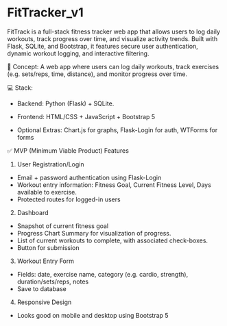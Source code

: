 
# FitTracker_v1
FitTrack is a full-stack fitness tracker web app that allows users to log daily workouts, track progress over time, and visualize activity trends. Built with Flask, SQLite, and Bootstrap, it features secure user authentication, dynamic workout logging, and interactive filtering.

🧠 Concept:
A web app where users can log daily workouts, track exercises (e.g. sets/reps, time, distance), and monitor progress over time.

💻 Stack:
 - Backend: Python (Flask) + SQLite.

 - Frontend: HTML/CSS + JavaScript + Bootstrap 5

 - Optional Extras: Chart.js for graphs, Flask-Login for auth, WTForms for forms

✅ MVP (Minimum Viable Product) Features
 1. User Registration/Login
- Email + password authentication using Flask-Login
- Workout entry information: Fitness Goal, Current Fitness Level, Days available to exercise. 
- Protected routes for logged-in users

2. Dashboard
- Snapshot of current fitness goal
- Progress Chart Summary for visualization of progress. 
- List of current workouts to complete, with associated check-boxes.
- Button for submission

3. Workout Entry Form
- Fields: date, exercise name, category (e.g. cardio, strength), duration/sets/reps, notes
- Save to database

4. Responsive Design
- Looks good on mobile and desktop using Bootstrap 5

